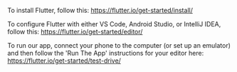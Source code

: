 To install Flutter, follow this: https://flutter.io/get-started/install/

To configure Flutter with either VS Code, 
Android Studio, or IntelliJ IDEA, follow this: https://flutter.io/get-started/editor/

To run our app, connect your phone to the computer (or set up an emulator)
and then follow the 'Run The App' instructions for your editor here: https://flutter.io/get-started/test-drive/
